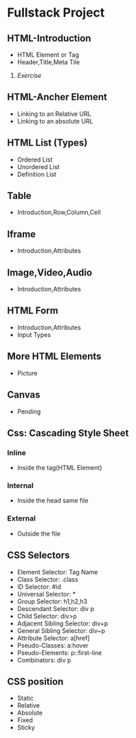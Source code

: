 # Fullstack Project

## HTML-Introduction
* HTML Element or Tag
* Header,Title,Meta Tile
1. *Exercise*

## HTML-Ancher Element
* Linking to an Relative URL
* Linking to an absolute URL

## HTML List (Types)
* Ordered List
* Unordered List
* Definition List
## Table
* Introduction,Row,Column,Cell
## Iframe
* Introduction,Attributes
## Image,Video,Audio
* Introduction,Attributes
## HTML Form
* Introduction,Attributes
* Input Types
## More HTML Elements
* Picture
## Canvas
* Pending
## Css: Cascading Style Sheet
### Inline
* Inside the tag(HTML Element)
### Internal
* Inside the head same file
### External
* Outside the file
## CSS Selectors
* Element Selector: Tag Name
* Class Selector: .class
* ID Selector: #id
* Universal Selector: *
* Group Selector: h1,h2,h3
* Descendant Selector: div p
* Child Selector: div>p
* Adjacent Sibling Selector: div+p
* General Sibling Selector: div~p
* Attribute Selector: a[href]
* Pseudo-Classes: a:hover
* Pseudo-Elements: p::first-line
* Combinators: div p
## CSS position
* Static
* Relative
* Absolute
* Fixed
* Sticky

